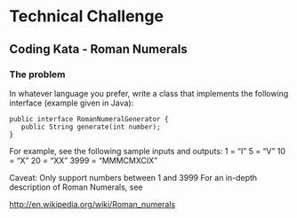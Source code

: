 # Technical Challenge
## Coding Kata - Roman Numerals
### The problem
In whatever language you prefer, write a class that implements the following interface (example given in Java):
```
public interface RomanNumeralGenerator {
   public String generate(int number);
}
```
For example, see the following sample inputs and outputs:
1 = “I”
5 = “V”
10 = “X”
20 = “XX”
3999 = “MMMCMXCIX”

Caveat: Only support numbers between 1 and 3999
For an in-depth description of Roman Numerals, see

http://en.wikipedia.org/wiki/Roman_numerals
